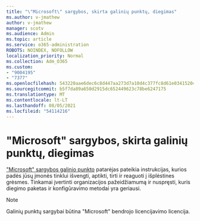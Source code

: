 ```yaml
---
title: "\"Microsoft\" sargybos, skirta galinių punktų, diegimas"
ms.author: v-jmathew
author: v-jmathew
manager: scotv
ms.audience: Admin
ms.topic: article
ms.service: o365-administration
ROBOTS: NOINDEX, NOFOLLOW
localization_priority: Normal
ms.collection: Adm_O365
ms.custom:
- "9004195"
- "7377"
ms.openlocfilehash: 543220aae6dec6c8d447aa273d7a10d4c377fc8d61e03415204f5fd2eabe6242
ms.sourcegitcommit: b5f7da89a650d2915dc652449623c78be6247175
ms.translationtype: MT
ms.contentlocale: lt-LT
ms.lasthandoff: 08/05/2021
ms.locfileid: "54114216"
---
```

# <a name="deploy-microsoft-defender-for-endpoint"></a>"Microsoft" sargybos, skirta galinių punktų, diegimas

["Microsoft" sargybos galinio punkto](https://go.microsoft.com/fwlink/?linkid=2146241) patarėjas pateikia instrukcijas, kurios padės jūsų įmonės tinklui išvengti, aptikti, tirti ir reaguoti į išplėstines grėsmes. Tinkamai įvertinti organizacijos pažeidžiamumą ir nuspręsti, kuris diegimo paketas ir konfigūravimo metodai yra geriausi.

> [!NOTE]
> Galinių punktų sargybai būtina "Microsoft" bendrojo licencijavimo licencija.
